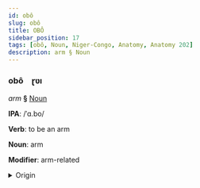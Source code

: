 ```yaml
---
id: obô
slug: obô
title: OBÔ
sidebar_position: 17
tags: [obô, Noun, Niger-Congo, Anatomy, Anatomy 202]
description: arm § Noun
---
```


### obô&emsp;<span kind="abugida">ɽʋı</span>

*arm* **§** [Noun](../../tags/Noun)

**IPA**: /ˈɑ.bo/

**Verb**: to be an arm

**Noun**: arm

**Modifier**: arm-related

<details>
    <summary>Origin</summary>
    Ewe abɔ [abɔ]<br/>
    <em>Niger-Congo Language Family</em>
</details>